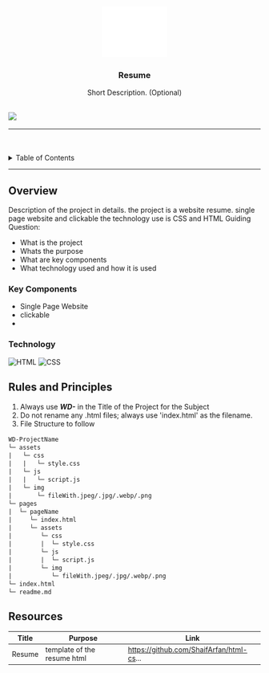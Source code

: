 <a name="readme-top"/>

<br/>

<br />
<div align="center">
  <a href="https://github.com/zyx-0314/">
  <!-- TODO: If you want to add logo or banner you can add it here -->
    <img src="./assets/img/nyebe_white.png" alt="Nyebe" width="130" height="100">
  </a>
<!-- TODO: Change Title to the name of the title of your Project -->
  <h3 align="center">Resume</h3>
</div>
<!-- TODO: Make a short description -->
<div align="center">
  Short Description. (Optional)
</div>

<br />

<!-- TODO: Change the zyx-0314 into your github username  -->
<!-- TODO: Change the WD-Template-Project into the same name of your folder -->
![](https://visit-counter.vercel.app/counter.png?page=lolkhalil03/WD-KHALIL)

---

<br />
<br />

<!-- TODO: If you want to add more layers for your readme -->
<details>
  <summary>Table of Contents</summary>
  <ol>
    <li>
      <a href="#overview">Overview</a>
      <ol>
        <li>
          <a href="#key-components">Key Components</a>
        </li>
        <li>
          <a href="#technology">Technology</a>
        </li>
      </ol>
    </li>
    <li>
      <a href="#rules-and-principles">Rules and Principles</a>
    </li>
    <li>
      <a href="#resources">Resources</a>
    </li>
  </ol>
</details>

---

## Overview

<!-- TODO: To be changed -->
<!-- The following are just sample -->
Description of the project in details.
the project is a website resume. single page website and clickable the technology use is CSS and HTML
Guiding Question:
- What is the project 
- Whats the purpose
- What are key components
- What technology used and how it is used

### Key Components
<!-- TODO: List of Key Components -->
<!-- The following are just sample -->
- Single Page Website
- clickable
- 

### Technology
<!-- TODO: List of Technology Used -->
![HTML](https://img.shields.io/badge/HTML-E34F26?style=for-the-badge&logo=html5&logoColor=white)
![CSS](https://img.shields.io/badge/CSS-1572B6?style=for-the-badge&logo=css3&logoColor=white)


## Rules and Principles
1. Always use ***WD-*** in the Title of the Project for the Subject
2. Do not rename any .html files; always use 'index.html' as the filename.
3. File Structure to follow

```
WD-ProjectName
└─ assets
|   └─ css
|   |   └─ style.css
|   └─ js
|   |   └─ script.js
|   └─ img
|       └─ fileWith.jpeg/.jpg/.webp/.png
└─ pages
|  └─ pageName
|     └─ index.html
|     └─ assets
|        └─ css
|        |  └─ style.css
|        └─ js
|        |  └─ script.js
|        └─ img
|           └─ fileWith.jpeg/.jpg/.webp/.png
└─ index.html
└─ readme.md
```

## Resources

<!-- TODO: Add References -->
| Title | Purpose | Link |
|-|-|-|
| Resume | template of the resume html | https://github.com/ShaifArfan/html-cs...|
